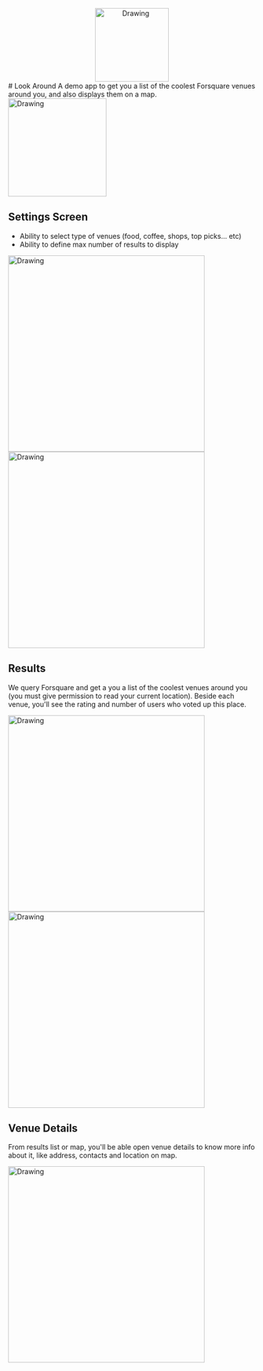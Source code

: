 <center><img src="https://github.com/ahmed-abdurrahman/look-around/blob/master/Pics/AppIcon.png" alt="Drawing" width="150"/></center>
# Look Around
A demo app to get you a list of the coolest Forsquare venues around you, and also displays them on a map.

<img src="https://github.com/ahmed-abdurrahman/look-around/blob/master/Pics/Launch.png" alt="Drawing" width="200"/>

## Settings Screen

* Ability to select type of venues (food, coffee, shops, top picks... etc)
* Ability to define max number of results to display

<img src="https://github.com/ahmed-abdurrahman/look-around/blob/master/Pics/Settings.png" alt="Drawing" width="400"/>

<img src="https://github.com/ahmed-abdurrahman/look-around/blob/master/Pics/Sections.png" alt="Drawing" width="400"/>

## Results
We query Forsquare and get a you a list of the coolest venues around you (you must give permission to read your current location).
Beside each venue, you'll see the rating and number of users who voted up this place.

<img src="https://github.com/ahmed-abdurrahman/look-around/blob/master/Pics/List.png" alt="Drawing" width="400"/>

<img src="https://github.com/ahmed-abdurrahman/look-around/blob/master/Pics/Map.png" alt="Drawing" width="400"/>

## Venue Details
From results list or map, you'll be able open venue details to know more info about it, like address, contacts and location on map.

<img src="https://github.com/ahmed-abdurrahman/look-around/blob/master/Pics/Details.png" alt="Drawing" width="400"/>